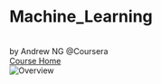 # Machine_Learning
<br>  by Andrew NG @Coursera <br/>
[Course Home](http://www.coursera.org/learn/machine-learning/home/welcome)
<br>
  ![Overview](http://app.yinxiang.com/shard/s22/res/44c7f058-707c-43fb-8cea-d09e04103689/IMG_0698.JPG)
